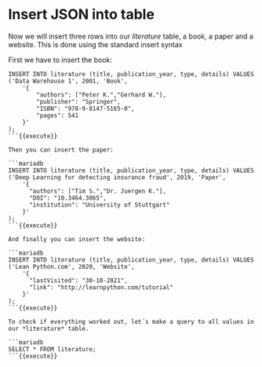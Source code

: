 # Insert JSON into table

Now we will insert three rows into our *literature* table, a book, a paper and a website.
This is done using the standard insert syntax

First we have to insert the book:

```mariadb
INSERT INTO literature (title, publication_year, type, details) VALUES
('Data Warehouse 1', 2001, 'Book',
    '{
        "authors": ["Peter K.","Gerhard W."],
        "publisher": "Springer",
        "ISBN": "978-9-8147-5165-0",
        "pages": 541
    }'
);
```{{execute}}

Then you can insert the paper: 

```mariadb
INSERT INTO literature (title, publication_year, type, details) VALUES
('Deep Learning for detecting insurance fraud', 2019, 'Paper',
    '{
      "authors": ["Tim S.","Dr. Juergen K."],
      "DOI": "10.3464.3065",
      "institution": "University of Stuttgart"
    }'
);
```{{execute}}

And finally you can insert the website:

```mariadb
INSERT INTO literature (title, publication_year, type, details) VALUES
('Lean Python.com', 2020, 'Website',
    '{
      "lastVisited": "30-10-2021",
      "link": "http://learnpython.com/tutorial"
    }'
);
```{{execute}}

To check if everything worked out, let´s make a query to all values in our *literature* table.

```mariadb
SELECT * FROM literature;
```{{execute}}